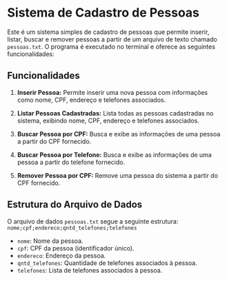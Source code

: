 # Sistema de Cadastro de Pessoas

Este é um sistema simples de cadastro de pessoas que permite inserir, listar, buscar e remover pessoas a partir de um arquivo de texto chamado `pessoas.txt`. O programa é executado no terminal e oferece as seguintes funcionalidades:

## Funcionalidades

1. **Inserir Pessoa:** Permite inserir uma nova pessoa com informações como nome, CPF, endereço e telefones associados.

2. **Listar Pessoas Cadastradas:** Lista todas as pessoas cadastradas no sistema, exibindo nome, CPF, endereço e telefones associados.

3. **Buscar Pessoa por CPF:** Busca e exibe as informações de uma pessoa a partir do CPF fornecido.

4. **Buscar Pessoa por Telefone:** Busca e exibe as informações de uma pessoa a partir do telefone fornecido.

5. **Remover Pessoa por CPF:** Remove uma pessoa do sistema a partir do CPF fornecido.

## Estrutura do Arquivo de Dados

O arquivo de dados `pessoas.txt` segue a seguinte estrutura: `nome;cpf;endereco;qntd_telefones;telefones`

- `nome`: Nome da pessoa.
- `cpf`: CPF da pessoa (identificador único).
- `endereco`: Endereço da pessoa.
- `qntd_telefones`: Quantidade de telefones associados à pessoa.
- `telefones`: Lista de telefones associados à pessoa.